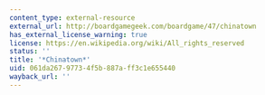 ```yaml
---
content_type: external-resource
external_url: http://boardgamegeek.com/boardgame/47/chinatown
has_external_license_warning: true
license: https://en.wikipedia.org/wiki/All_rights_reserved
status: ''
title: '*Chinatown*'
uid: 061da267-9773-4f5b-887a-ff3c1e655440
wayback_url: ''
---
```

